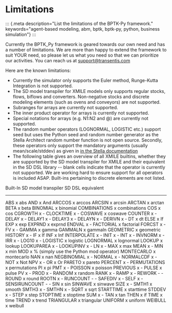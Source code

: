 # Limitations

::: {.meta description="List the limitations of the BPTK-Py framework." keywords="agent-based modeling, abm, bptk, bptk-py, python, business simulation"}
:::

Currently the BPTK_Py framework is geared towards our own need and has a
number of limitations. We are more than happy to extend the framework to
suit YOUR need, so please let us what you need so that we can prioritize
our activities. You can reach us at <support@transentis.com>

Here are the known limitations:

-   Currently the simulator only supports the Euler method, Runge-Kutta
    Integration is not supported.
-   The SD model transpiler for XMILE models only supports regular
    stocks, flows, biflows and converters. Non-negative stocks and
    discrete modeling elements (such as ovens and conveyors) are not
    supported.
-   Subranges for arrays are currently not supported.
-   The inner product operator for arrays is currently not supported.
-   Special notations for arrays (e.g. N1:N2 and @) are currently not
    supported.
-   The random number operators (LOGNORMAL, LOGISTIC etc.) support seed
    but uses the Python seed and random number generator as the Stella
    Architect random number function is not open source. Secondly, these
    operators only support the mandatory arguments (usually
    mean/scale/stddev) as given in [in the Stella
    documentation](https://www.iseesystems.com/resources/help/v2/default.htm#08-Reference/07-Builtins/Statistical_builtins.htm)
-   The following table gives an overview of all XMILE builtins, whether
    they are supported by the SD model transpiler for XMILE and their
    equivalent in the SD DSL library -- blank cells indicate that the
    operator is currently not supported. We are working hard to ensure
    support for all operators is included ASAP. Built-ins pertaining to
    discrete elements are not listed.

  Built-In        SD model transpiler   SD DSL equivalent
  --------------- --------------------- -----------------------------------------
  ABS             x                     abs
  AND             x                     And
  ARCCOS          x                     arccos
  ARCSIN          x                     arcsin
  ARCTAN          x                     arctan
  BETA            x                     beta
  BINOMIAL        x                     binomial
  COMBINATIONS    x                     combinations
  COS             x                     cos
  CGROWTH         x                     \-
  CLOCKTIME       x                     \-
  COSWAVE         x                     coswave
  COUNTER         x                     \-
  DELAY           x                     \-
  DELAY1          x                     \-
  DELAY3          x                     \-
  DELAYN          x                     \-
  DERIVN          x                     \-
  DT              x                     dt
  ELSE            x                     If
  EXP             x                     exp
  EXPRND          x                     exprnd
  ENDVAL          x                     \-
  FACTORIAL       x                     factorial
  FORCST          x                     \-
  FV              x                     \-
  GAMMA           x                     gamma
  GAMMALN         x                     gammaln
  GEOMETRIC       x                     geometric
  HISTORY         x                     \-
  IF              x                     If
  INF             x                     Inf
  INTERPOLATE     x                     \-
  INIT            x                     \-
  INT             x                     \-
  INVNORM         x                     \-
  IRR             x                     \-
  LOG10           x                     \-
  LOGISTIC        x                     logistic
  LOGNORMAL       x                     lognormal
  LOOKUP          x                     lookup
  LOOKUPAREA      x                     \-
  LOOKUPINV       x                     \-
  LN              x                     \-
  MAX             x                     max
  MEAN            x                     \-
  MIN             x                     min
  MOD             x                     \% (simply use the Python mod operator)
  MONTECARLO      x                     montecarlo
  NAN             x                     nan
  NEGBINOMIAL     x                     \-
  NORMAL          x                     \-
  NORMALCDF       x                     \-
  NOT             x                     Not
  NPV             x                     \-
  OR              x                     Or
  PARETO          x                     pareto
  PERCENT         x                     \-
  PERMUTATIONS    x                     permutations
  PI              x                     pi
  PMT             x                     \-
  POISSON         x                     poisson
  PREVIOUS        x                     \-
  PULSE           x                     pulse
  PV              x                     \-
  PROD            x                     \-
  RANDOM          x                     random
  RANK            x                     \-
  RAMP            x                     \-
  REWORK          \-                    \-
  ROUND           x                     round
  ROOTN           x                     \-
  RUNCOUNT        \-                    \-
  SAFEDIV         x                     \-
  SELF            x                     \-
  SENSIRUNCOUNT   \-                    \-
  SIN             x                     sin
  SINWAVE         x                     sinwave
  SIZE            x                     \-
  SMTH1           x                     smooth
  SMTH3           x                     \-
  SMTHN           x                     \-
  SQRT            x                     sqrt
  STARTTIME       x                     starttime
  STDDEV          x                     \-
  STEP            x                     step
  STOPTIME        x                     stoptime
  SUM             x                     \-
  TAN             x                     tan
  THEN            x                     if
  TIME            x                     time
  TREND           x                     trend
  TRIANGULAR      x                     triangular
  UNIFORM         x                     uniform
  WEIBULL         x                     weibull